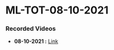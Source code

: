 # ML-TOT-08-10-2021
### Recorded Videos
- **08-10-2021 :** [Link](https://transcripts.gotomeeting.com/#/s/ac2aeb91898576030851a01495634b2edf6acb801bae7315407ce49b11a9ad65)
